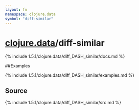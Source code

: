 ```yaml
---
layout: fn
namespace: clojure.data
symbol: "diff-similar"
---
```


# [clojure.data](../)/diff-similar

{% include 1.5.1/clojure.data/diff_DASH_similar/docs.md %}

##Examples

{% include 1.5.1/clojure.data/diff_DASH_similar/examples.md %}
## Source
{% include 1.5.1/clojure.data/diff_DASH_similar/src.md %}

